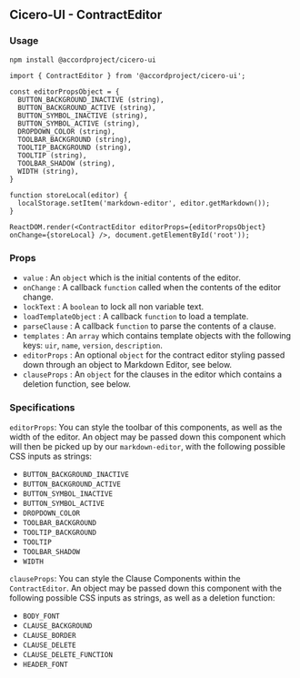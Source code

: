 ## Cicero-UI - ContractEditor

### Usage

```
npm install @accordproject/cicero-ui
```

```
import { ContractEditor } from '@accordproject/cicero-ui';

const editorPropsObject = {
  BUTTON_BACKGROUND_INACTIVE (string),
  BUTTON_BACKGROUND_ACTIVE (string),
  BUTTON_SYMBOL_INACTIVE (string),
  BUTTON_SYMBOL_ACTIVE (string),
  DROPDOWN_COLOR (string),
  TOOLBAR_BACKGROUND (string),
  TOOLTIP_BACKGROUND (string),
  TOOLTIP (string),
  TOOLBAR_SHADOW (string),
  WIDTH (string),
}

function storeLocal(editor) {
  localStorage.setItem('markdown-editor', editor.getMarkdown());
}

ReactDOM.render(<ContractEditor editorProps={editorPropsObject} onChange={storeLocal} />, document.getElementById('root'));
```

### Props

- `value` : An `object` which is the initial contents of the editor.
- `onChange` : A callback `function` called when the contents of the editor change.
- `lockText` : A `boolean` to lock all non variable text.
- `loadTemplateObject` : A callback `function` to load a template.
- `parseClause` : A callback `function` to parse the contents of a clause.
- `templates` : An `array` which contains template objects with the following keys: `uir`, `name`, `version`, `description`.
- `editorProps` : An optional `object` for the contract editor styling passed down through an object to Markdown Editor, see below.
- `clauseProps` : An `object` for the clauses in the editor which contains a deletion function, see below.


### Specifications

`editorProps`:
You can style the toolbar of this components, as well as the width of the editor. An object may be passed down this component which will then be picked up by our `markdown-editor`, with the following possible CSS inputs as strings:
- `BUTTON_BACKGROUND_INACTIVE`
- `BUTTON_BACKGROUND_ACTIVE`
- `BUTTON_SYMBOL_INACTIVE`
- `BUTTON_SYMBOL_ACTIVE`
- `DROPDOWN_COLOR`
- `TOOLBAR_BACKGROUND`
- `TOOLTIP_BACKGROUND`
- `TOOLTIP`
- `TOOLBAR_SHADOW`
- `WIDTH`

`clauseProps`:
You can style the Clause Components within the `ContractEditor`. An object may be passed down this component with the following possible CSS inputs as strings, as well as a deletion function:
- `BODY_FONT`
- `CLAUSE_BACKGROUND`
- `CLAUSE_BORDER`
- `CLAUSE_DELETE`
- `CLAUSE_DELETE_FUNCTION`
- `HEADER_FONT`